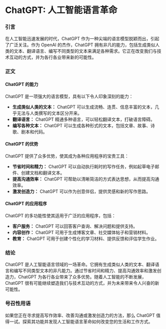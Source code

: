 # ChatGPT: 人工智能语言革命

### 引言

在人工智能迅速发展的时代，ChatGPT 作为一种尖端的语言模型脱颖而出，引起了广泛关注。作为 OpenAI 的杰作，ChatGPT 拥有非凡的能力，包括生成类似人类的文本、翻译语言、编写不同类型的文本来满足各种需求。它正在改变我们与技术互动的方式，并为各行各业带来新的可能性。

### 正文

#### ChatGPT 的能力

ChatGPT 是一项强大的语言模型，具有以下令人印象深刻的能力：

- **生成类似人类的文本：** ChatGPT 可以生成流畅、连贯、信息丰富的文本，几乎无法与人类撰写的文本区分开来。
- **翻译语言：** ChatGPT 精通多种语言，可以轻松翻译文本，打破语言障碍。
- **编写各种文本：** ChatGPT 可以生成各种形式的文本，包括文章、故事、诗歌、剧本和代码。

#### ChatGPT 的优势

ChatGPT 提供了众多优势，使其成为各种应用程序的宝贵工具：

- **节省时间和精力：** ChatGPT 可以自动执行耗时的写作任务，例如起草电子邮件、创建文档和翻译文本。
- **提高沟通效率：** ChatGPT 可帮助以清晰简洁的方式表达思想，从而提高沟通效率。
- **激发创造力：** ChatGPT 可以作为创意伴侣，提供灵感和新的写作思路。

#### ChatGPT 的应用程序

ChatGPT 的多功能性使其适用于广泛的应用程序，包括：

- **客户服务：** ChatGPT 可以回答客户查询、解决问题和提供支持。
- **内容创作：** ChatGPT 可用于生成博客文章、社交媒体帖子和营销材料。
- **教育：** ChatGPT 可用于创建个性化的学习材料、提供反馈和评估学生作业。

### 结论

ChatGPT 是人工智能语言领域的一场革命。它拥有生成类似人类的文本、翻译语言和编写不同类型文本的非凡能力。通过节省时间和精力、提高沟通效率和激发创造力，ChatGPT 为各行各业带来了众多优势。随着人工智能的不断发展，ChatGPT 很有可能继续塑造我们与技术互动的方式，并为未来带来令人兴奋的新可能性。

### 号召性用语

如果您正在寻求提高写作效率、改善沟通或激发创造力的方法，那么 ChatGPT 值得一试。探索其功能并发现人工智能语言革命如何改变您的生活和工作方式。
